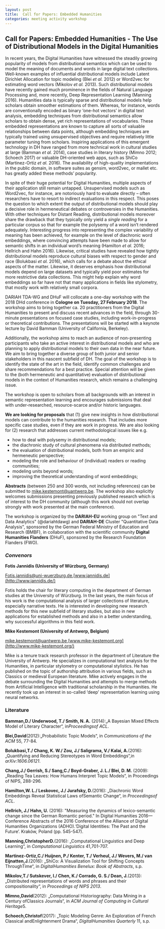 ```yaml
---
layout: post
title:  Call for Papers: Embedded Humanities 
categories: meeting activity workshop
---
```


## Call for Papers: Embedded Humanities - The Use of Distributional Models in the Digital Humanities ##

In recent years, the Digital Humanities have witnessed the steadily growing popularity of models from distributional semantics which can be used to model the meaning of documents and words in large digital text collections. Well-known examples of influential distributional models include Latent Dirichlet Allocation for topic modeling (Blei *et al.* 2012) or Word2vec for estimating word vectors (Mikolov *et al.* 2013). Such distributional models have recently gained much prominence in the fields of Natural Language Processing and, more recently, Deep Representation Learning (Manning 2016). Humanities data is typically sparse and distributional models help scholars obtain smoother estimations of them. Whereas, for instance, words are conventionally encoded as binary ‘one-hot vectors’ in digital text analysis, embedding techniques from distributional semantics allow scholars to obtain dense, yet rich representations of vocabularies. These embedded representations are known to capture all sorts of valuable relationships between data points, although embedding techniques are typically trained using unsupervised objectives and require relatively little parameter tuning from scholars. Inspiring applications of this emergent technology in DH have ranged from more technical work in cultural studies at large (Bamman *et al.* 2014), case studies in literary history (Mimno 2012; Schoech 2017) or valuable DH-oriented web apps, such as ShiCo (Martinez-Ortiz *et al.* 2016). The availability of high-quality implementations in the public domain, in software suites as gensim, word2vec, or mallet etc. has greatly added these methods’ popularity.

In spite of their huge potential for Digital Humanities, multiple aspects of their application still remain untapped. Unsupervised models such as Word2vec, for instance, are notoriously hard to evaluate directly – often researchers have to resort to indirect evaluations in this respect. This poses the question to which extent the output of distributional models should play a decisive role in hermeneutical debates or controversies in the Humanities. With other techniques for Distant Reading, distributional models moreover share the drawback that they typically only yield a *single reading* for a particular corpus so that for example the polysemy of a word isn’t rendered adequately. Interesting progress into representing the complex variability of meaning has been achieved, for example on the level of diachronic word embeddings, where convincing attempts have been made to allow for semantic shifts in an individual word’s meaning (Hamilton *et al.* 2016; Hellrich and Hahn 2016). Likewise, critical studies have revealed how tightly distributional models reproduce cultural biases with respect to gender and race (Bolukbasi *et al.* 2016), which calls for a debate about the ethical aspects of the matter. Likewise, it deserves emphasis how distributional models depend on large datasets and typically yield poor estimates for more restrictive data collections. This might help explain why word embeddings so far have not that many applications in fields like stylometry, that mostly work with relatively small corpora.

DARIAH TDA-WG and DHuF will collocate a one-day workshop with the 2018 DHd conference in **Cologne on Tuesday, 27 February 2018**. The workshop aims to bring together ca. 20 practitioners from the Digital Humanities to present and discuss recent advances in the field, through 30-minute presentations on focused case studies, including work-in-progress or theoretical contributions. The presentations will be started with a keynote lecture by David Bamman (University of California, Berkeley). 

Additionally, the workshop aims to reach an audience of non-presenting participants who take an active interest in distributional models and who are planning to apply distributional models to their own data in the near future. We aim to bring together a diverse group of both junior and senior stakeholders in this nascent subfield of DH. The goal of the workshop is to identify the state of the art in the field, identify common challenges and share recommendations for a best practice. Special attention will be given to the (both hermeneutic and quantitative) evaluation of distributional models in the context of Humanities research, which remains a challenging issue.

The workshop is open to scholars from all backgrounds with an interest in semantic representation learning and encourages submissions that deal with under-researched, resource-scarce and/or historic languages. 

**We are looking for proposals** that (1) give new insights in how distributional models can contribute to the humanities research. That includes more specific case studies, even if they are work in progress. We are also looking for (2) research that addresses current methodological issues like e.g.

- how to deal with polysemy in distributional models;
- the diachronic study of cultural phenomena via distributed methods;
- the evaluation of distributional models, both from an empiric and hermeneutic perspective;
- modeling the role and behaviour of (individual) readers or reading communities;
- modeling units beyond words;
- improving the theoretical understanding of word embeddings;

**Abstracts** (between 250 and 300 words, not including references) can be submitted to mike.kestemont@uantwerp.be. The workshop also explicitly welcomes submissions presenting previously published research which is of interest to the DH community (although this work should not overlap strongly with work presented at the main conference).

The workshop is organized by the **DARIAH-EU** working group on "Text and Data Analytics" (@dariahtdawg) and **DARIAH-DE** Cluster "Quantitative Data Analysis", sponsored by the German Federal Ministry of Education and Research (BMBF), in collaboration with the scientific community **Digital Humanities Flanders** (DHuF), sponsored by the Research Foundation Flanders (FWO).

### *Convenors* ###

**Fotis Jannidis (University of Würzburg, Germany)**

Fotis.jannidis@uni-wuerzburg.de,[www.jannidis.de](http://www.jannidis.de/)

Fotis holds the chair for literary computing in the department of German studies at the University of Würzburg. In the last years, the main focus of his work is the computational analysis of larger collections of literature, especially narrative texts. He is interested in developing new research methods for this new subfield of literary studies, but also in new applications for established methods and also in a better understanding, why successful algorithms in this field work.

**Mike Kestemont (University of Antwerp, Belgium)**

mike.kestemont@uantwerp.be,[www.mike-kestemont.org](http://www.mike-kestemont.org/)

Mike is a tenure track research professor in the department of Literature the University of Antwerp. He specializes in computational text analysis for the Humanities, in particular stylometry or computational stylistics. He has published  on the topic of authorship attribution in various fields, such as Classics or medieval European literature. Mike actively engages in the debate surrounding the Digital Humanities and attempts to merge methods from Artificial Intelligence with traditional scholarship in the Humanities. He recently took up an interest in so-called ‘deep’ representation learning using neural networks.

### Literature ###

**Bamman,D./ Underwood, T./ Smith, N. A.** (2014):„A Bayesian Mixed Effects Model of Literary Character“, in*Proceedingsof ACL*.

**Blei,David**(2012):„Probabilistic Topic Models“, in *Communications of the ACM* 55, 77-84.

**Bolukbasi,T./ Chang, K. W./ Zou, J./ Saligrama, V./ Kalai, A.**(2016): „Quantifying and Reducing Stereotypes in Word Embeddings“,in *arXiv:1606.06121*.

**Chang,J./ Gerrish, S./ Sang,C./ Boyd-Graber, J. L./ Blei, D. M.** (2009):„Reading Tea Leaves: How Humans Interpret Topic Models“, in Proceedings of NIPS, 288-296.

**Hamilton,W. L./ Leskovec, J./ Jurafsky, D.**(2016): „Diachronic Word Embeddings Reveal Statistical Laws ofSemantic Change“, in *Proceedingsof ACL*.

**Hellrich, J./ Hahn, U.** (2016): "Measuring the dynamics of lexico-semantic change since the German Romantic period." In Digital Humanities 2016—Conference Abstracts of the 2016 Conference of the Alliance of Digital Humanities Organizations (ADHO).‘Digital Identities: The Past and the Future’. Kraków, Poland (pp. 545-547).

**Manning,ChristopherD.**(2016): „Computational Linguistics and Deep Learning“, in *Computational Linguistics* 41,701-707.

**Martinez-Ortiz,C./ Huijnen, P./ Kenter, T./ Verheul, J./ Wevers, M./ van Eijnatten,J.**(2016): „ShiCo: A Visualization Tool for Shifting Concepts ThroughTime“, in *DigitalHumanities Benelux: Book af Abstracts*, s.p.

**Mikolov,T./ Sutskever, I./ Chen, K./ Corrado, G. S./ Dean, J.**(2013): „Distributed representations of words and phrases and their compositionality“, in *Proceedings of NIPS 2013*.

**Mimno,David**(2012): „Computational Historiography: Data Mining in a Century ofClassics Journals“, in *ACM Journal of Computing in Cultural Heritage*5.

**Schoech,Christof**(2017): „Topic Modeling Genre: An Exploration of French Classical andEnlightenment Drama“, *DigitalHumanities Quarterly* 11, s.p.
